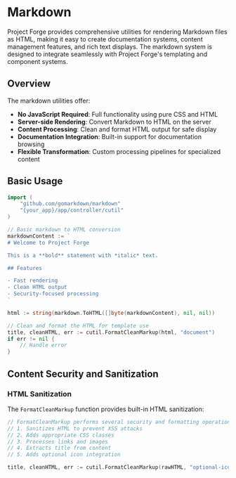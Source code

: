 # Markdown

Project Forge provides comprehensive utilities for rendering Markdown files as HTML, making it easy to create documentation systems, content management features, and rich text displays. The markdown system is designed to integrate seamlessly with Project Forge's templating and component systems.

## Overview

The markdown utilities offer:
- **No JavaScript Required**: Full functionality using pure CSS and HTML
- **Server-side Rendering**: Convert Markdown to HTML on the server
- **Content Processing**: Clean and format HTML output for safe display
- **Documentation Integration**: Built-in support for documentation browsing
- **Flexible Transformation**: Custom processing pipelines for specialized content

## Basic Usage

```go
import (
    "github.com/gomarkdown/markdown"
    "{your_app}/app/controller/cutil"
)

// Basic markdown to HTML conversion
markdownContent := `
# Welcome to Project Forge

This is a **bold** statement with *italic* text.

## Features

- Fast rendering
- Clean HTML output
- Security-focused processing
`

html := string(markdown.ToHTML([]byte(markdownContent), nil, nil))

// Clean and format the HTML for template use
title, cleanHTML, err := cutil.FormatCleanMarkup(html, "document")
if err != nil {
    // Handle error
}
```

## Content Security and Sanitization

### HTML Sanitization

The `FormatCleanMarkup` function provides built-in HTML sanitization:

```go
// FormatCleanMarkup performs several security and formatting operations:
// 1. Sanitizes HTML to prevent XSS attacks
// 2. Adds appropriate CSS classes
// 3. Processes links and images
// 4. Extracts title from content
// 5. Adds optional icon integration

title, cleanHTML, err := cutil.FormatCleanMarkup(rawHTML, "optional-icon")
```
